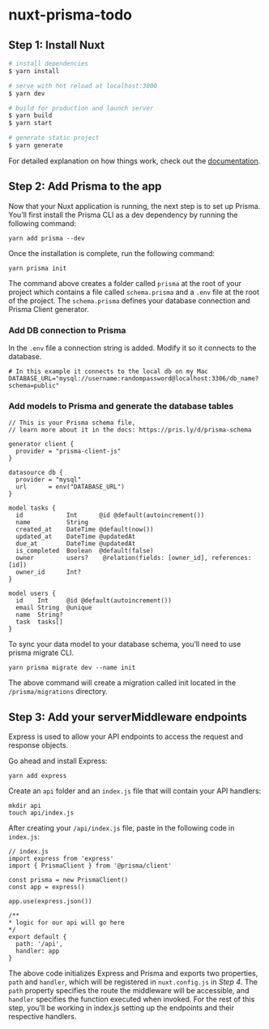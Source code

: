 # nuxt-prisma-todo

## Step 1: Install Nuxt

```bash
# install dependencies
$ yarn install

# serve with hot reload at localhost:3000
$ yarn dev

# build for production and launch server
$ yarn build
$ yarn start

# generate static project
$ yarn generate
```

For detailed explanation on how things work, check out the [documentation](https://nuxtjs.org).

## Step 2: Add Prisma to the app

Now that your Nuxt application is running, the next step is to set up Prisma. You’ll first install the Prisma CLI as a dev dependency by running the following command:

```
yarn add prisma --dev
```

Once the installation is complete, run the following command:

```
yarn prisma init
```

The command above creates a folder called `prisma` at the root of your project which contains a file called `schema.prisma` and a `.env` file at the root of the project. The `schema.prisma` defines your database connection and Prisma Client generator.

### Add DB connection to Prisma

In the `.env` file a connection string is added. Modify it so it connects to the database.

```
# In this example it connects to the local db on my Mac
DATABASE_URL="mysql://username:randompassword@localhost:3306/db_name?schema=public"
```

### Add models to Prisma and generate the database tables

```
// This is your Prisma schema file,
// learn more about it in the docs: https://pris.ly/d/prisma-schema

generator client {
  provider = "prisma-client-js"
}

datasource db {
  provider = "mysql"
  url      = env("DATABASE_URL")
}

model tasks {
  id            Int      @id @default(autoincrement())
  name          String
  created_at    DateTime @default(now())
  updated_at    DateTime @updatedAt
  due_at        DateTime @updatedAt
  is_completed  Boolean  @default(false)
  owner         users?    @relation(fields: [owner_id], references: [id])
  owner_id      Int?
}

model users {
  id    Int     @id @default(autoincrement())
  email String  @unique
  name  String?
  task  tasks[]
}
```

To sync your data model to your database schema, you’ll need to use prisma migrate CLI.

```
yarn prisma migrate dev --name init
```

The above command will create a migration called init located in the `/prisma/migrations` directory.

## Step 3: Add your serverMiddleware endpoints

Express is used to allow your API endpoints to access the request and response objects.

Go ahead and install Express:

```
yarn add express
```

Create an `api` folder and an `index.js` file that will contain your API handlers:

```
mkdir api
touch api/index.js
```

After creating your `/api/index.js` file, paste in the following code in `index.js`:

```
// index.js
import express from 'express'
import { PrismaClient } from '@prisma/client'

const prisma = new PrismaClient()
const app = express()

app.use(express.json())

/** 
* logic for our api will go here
*/
export default {
  path: '/api',
  handler: app
}
```

The above code initializes Express and Prisma and exports two properties, `path` and `handler`, which will be registered in `nuxt.config.js` in *Step 4*. The `path` property specifies the route the middleware will be accessible, and `handler` specifies the function executed when invoked. For the rest of this step, you’ll be working in index.js setting up the endpoints and their respective handlers.

